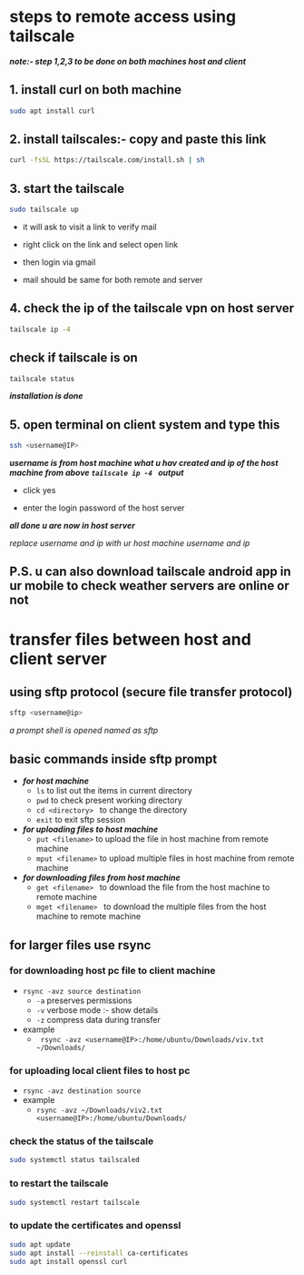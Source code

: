 # steps to remote access using tailscale
***note:- step 1,2,3 to be done on both machines host and client***

## 1. install curl on both machine

```bash
sudo apt install curl
```

## 2. install tailscales:- copy and paste this link 

```bash
curl -fsSL https://tailscale.com/install.sh | sh
```

## 3. start the tailscale 

```bash
sudo tailscale up
```

* it will ask to visit a link to verify mail

* right click on the link and select open link

* then login via gmail

* mail should be same for both remote and server

## 4. check the ip of the tailscale vpn on host server
```bash
tailscale ip -4 
```
## check if tailscale is on 
```bash
tailscale status
```

***installation is done***

## 5. open terminal on client system and type this
```bash
ssh <username@IP>
```
***username is from host machine what u hav created and ip of the host machine from above `tailscale ip -4 ` output***

* click yes

* enter the login password of the host server

***all done u are now in host server***


*replace username and ip with ur host machine username and ip*


## P.S. u can also download tailscale android app in ur mobile to check weather servers are online or not


# transfer files between host and client server
## using sftp protocol (secure file transfer protocol)
```bash
sftp <username@ip>
```
*a prompt shell is opened named as sftp*

## basic commands inside sftp prompt
- ***for host machine***
  - `ls` to list out the items in current directory
  - `pwd` to check present working directory
  - `cd <directory> ` to change the directory
  - `exit` to exit sftp session
- ***for uploading files to host machine***
  - `put <filename>` to upload the file in host machine from remote machine
  - `mput <filename>` to upload multiple files in host machine from remote machine
- ***for downloading files from host machine***
  - `get <filename> ` to download the file from the host machine to remote machine
  - `mget <filename> ` to download the multiple files from the host machine to remote machine
 
## for larger files use rsync
### for downloading host pc file to client machine
- `rsync -avz source destination`
  - `-a` preserves permissions
  - `-v` verbose mode :- show details
  - `-z` compress data during transfer
- example
  - ` rsync -avz <username@IP>:/home/ubuntu/Downloads/viv.txt ~/Downloads/`
      
### for uploading local client files to host pc
- `rsync -avz destination source`
- example
  - `rsync -avz ~/Downloads/viv2.txt <username@IP>:/home/ubuntu/Downloads/ `

### check the status of the tailscale 
```bash
sudo systemctl status tailscaled
```

### to restart the tailscale 
```bash
sudo systemctl restart tailscale
```
### to update the certificates and openssl
```bash
sudo apt update
sudo apt install --reinstall ca-certificates
sudo apt install openssl curl
```

